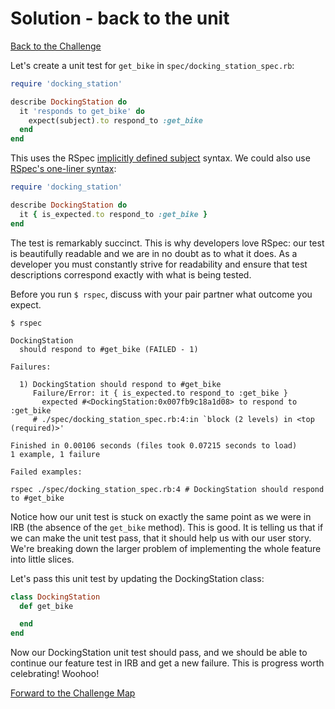 # Solution - back to the unit

[Back to the Challenge](../8_back_to_the_unit.md)

Let's create a unit test for `get_bike` in `spec/docking_station_spec.rb`:

```ruby
require 'docking_station'

describe DockingStation do
  it 'responds to get_bike' do
    expect(subject).to respond_to :get_bike
  end
end
```

This uses the RSpec [implicitly defined subject](http://www.relishapp.com/rspec/rspec-core/v/3-2/docs/subject/implicitly-defined-subject) syntax. We could also use [RSpec's one-liner syntax](https://www.relishapp.com/rspec/rspec-core/v/3-2/docs/subject/one-liner-syntax):

```ruby
require 'docking_station'

describe DockingStation do
  it { is_expected.to respond_to :get_bike }
end
```

The test is remarkably succinct.  This is why developers love RSpec: our test is beautifully readable and we are in no doubt as to what it does. As a developer you must constantly strive for readability and ensure that test descriptions correspond exactly with what is being tested.

Before you run `$ rspec`, discuss with your pair partner what outcome you expect.


```
$ rspec

DockingStation
  should respond to #get_bike (FAILED - 1)

Failures:

  1) DockingStation should respond to #get_bike
     Failure/Error: it { is_expected.to respond_to :get_bike }
       expected #<DockingStation:0x007fb9c18a1d08> to respond to :get_bike
     # ./spec/docking_station_spec.rb:4:in `block (2 levels) in <top (required)>'

Finished in 0.00106 seconds (files took 0.07215 seconds to load)
1 example, 1 failure

Failed examples:

rspec ./spec/docking_station_spec.rb:4 # DockingStation should respond to #get_bike
```

Notice how our unit test is stuck on exactly the same point as we were in IRB (the absence of the `get_bike` method). This is good.  It is telling us that if we can make the unit test pass, that it should help us with our user story.  We\'re breaking down the larger problem of implementing the whole feature into little slices.

Let\'s pass this unit test by updating the DockingStation class:

```ruby
class DockingStation
  def get_bike

  end
end
```

Now our DockingStation unit test should pass, and we should be able to continue our feature test in IRB and get a new failure.  This is progress worth celebrating!  Woohoo!

[Forward to the Challenge Map](../0_challenge_map.md)